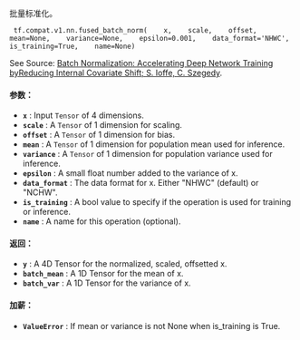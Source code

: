 批量标准化。

```
 tf.compat.v1.nn.fused_batch_norm(    x,    scale,    offset,    mean=None,    variance=None,    epsilon=0.001,    data_format='NHWC',    is_training=True,    name=None) 
```

See Source: [Batch Normalization: Accelerating Deep Network Training byReducing Internal Covariate Shift; S. Ioffe, C. Szegedy](http://arxiv.org/abs/1502.03167).

#### 参数：
- **`x`** : Input  `Tensor`  of 4 dimensions.
- **`scale`** : A  `Tensor`  of 1 dimension for scaling.
- **`offset`** : A  `Tensor`  of 1 dimension for bias.
- **`mean`** : A  `Tensor`  of 1 dimension for population mean used for inference.
- **`variance`** : A  `Tensor`  of 1 dimension for population variance      used for inference.
- **`epsilon`** : A small float number added to the variance of x.
- **`data_format`** : The data format for x. Either "NHWC" (default) or "NCHW".
- **`is_training`** : A bool value to specify if the operation is used for         training or inference.
- **`name`** : A name for this operation (optional).


#### 返回：
- **`y`** : A 4D Tensor for the normalized, scaled, offsetted x.
- **`batch_mean`** : A 1D Tensor for the mean of x.
- **`batch_var`** : A 1D Tensor for the variance of x.


#### 加薪：
- **`ValueError`** : If mean or variance is not None when is_training is True.
